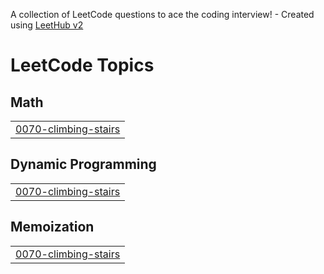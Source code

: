 A collection of LeetCode questions to ace the coding interview! - Created using [LeetHub v2](https://github.com/arunbhardwaj/LeetHub-2.0)
<!---LeetCode Topics Start-->
# LeetCode Topics
## Math
|  |
| ------- |
| [0070-climbing-stairs](https://github.com/eyad86991/test4/tree/master/0070-climbing-stairs) |
## Dynamic Programming
|  |
| ------- |
| [0070-climbing-stairs](https://github.com/eyad86991/test4/tree/master/0070-climbing-stairs) |
## Memoization
|  |
| ------- |
| [0070-climbing-stairs](https://github.com/eyad86991/test4/tree/master/0070-climbing-stairs) |
<!---LeetCode Topics End-->